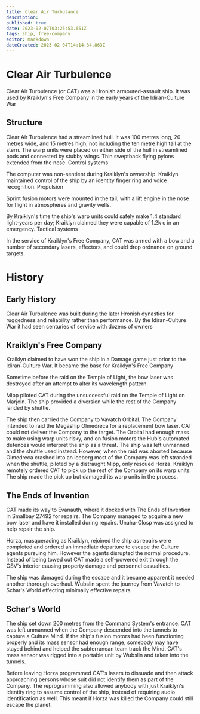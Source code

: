 ```yaml
---
title: Clear Air Turbulance
description: 
published: true
date: 2023-02-07T03:25:53.651Z
tags: ship, free-company
editor: markdown
dateCreated: 2023-02-04T14:14:34.863Z
---
```


# Clear Air Turbulence
Clear Air Turbulence (or CAT) was a Hronish armoured-assault ship. It was used by Kraiklyn's Free Company in the early years of the Idiran-Culture War

## Structure

Clear Air Turbulence had a streamlined hull. It was 100 metres long, 20 metres wide, and 15 metres high, not including the ten metre high tail at the stern. The warp units were placed on either side of the hull in streamlined pods and connected by stubby wings. Thin sweptback flying pylons extended from the nose.
Control systems

The computer was non-sentient during Kraiklyn's ownership. Kraiklyn maintained control of the ship by an identity finger ring and voice recognition.
Propulsion

Sprint fusion motors were mounted in the tail, with a lift engine in the nose for flight in atmospheres and gravity wells.

By Kraiklyn's time the ship's warp units could safely make 1.4 standard light-years per day; Kraiklyn claimed they were capable of 1.2k c in an emergency.
Tactical systems

In the service of Kraiklyn's Free Company, CAT was armed with a bow and a number of secondary lasers, effectors, and could drop ordnance on ground targets.

# History
## Early History

Clear Air Turbulence was built during the later Hronish dynasties for ruggedness and reliability rather than performance. By the Idiran-Culture War it had seen centuries of service with dozens of owners

## Kraiklyn's Free Company

Kraiklyn claimed to have won the ship in a Damage game just prior to the Idiran-Culture War. It became the base for Kraiklyn's Free Company

Sometime before the raid on the Temple of Light, the bow laser was destroyed after an attempt to alter its wavelength pattern.

Mipp piloted CAT during the unsuccessful raid on the Temple of Light on Marjoin. The ship provided a diversion while the rest of the Company landed by shuttle.

The ship then carried the Company to Vavatch Orbital. The Company intended to raid the Megaship Olmedreca for a replacement bow laser. CAT could not deliver the Company to the target. The Orbital had enough mass to make using warp units risky, and on fusion motors the Hub's automated defences would interpret the ship as a threat. The ship was left unmanned and the shuttle used instead. However, when the raid was aborted because Olmedreca crashed into an iceberg most of the Company was left stranded when the shuttle, piloted by a distraught Mipp, only rescued Horza. Kraiklyn remotely ordered CAT to pick up the rest of the Company on its warp units. The ship made the pick up but damaged its warp units in the process.


## The Ends of Invention

CAT made its way to Evanauth, where it docked with The Ends of Invention in Smallbay 27492 for repairs. The Company managed to acquire a new bow laser and have it installed during repairs. Unaha-Closp was assigned to help repair the ship.

Horza, masquerading as Kraiklyn, rejoined the ship as repairs were completed and ordered an immediate departure to escape the Culture agents pursuing him. However the agents disrupted the normal procedure. Instead of being towed out CAT made a self-powered exit through the GSV's interior causing property damage and personnel casualties.

The ship was damaged during the escape and it became apparent it needed another thorough overhaul. Wubslin spent the journey from Vavatch to Schar's World effecting minimally effective repairs.

## Schar's World

The ship set down 200 metres from the Command System's entrance. CAT was left unmanned when the Company descended into the tunnels to capture a Culture Mind. If the ship's fusion motors had been functioning properly and its mass sensor had enough range, somebody may have stayed behind and helped the subterranean team track the Mind. CAT's mass sensor was rigged into a portable unit by Wubslin and taken into the tunnels.

Before leaving Horza programmed CAT's lasers to dissuade and then attack approaching persons whose suit did not identify them as part of the Company. The reprogramming also allowed anybody with just Kraiklyn's identity ring to assume control of the ship, instead of requiring audio identification as well. This meant if Horza was killed the Company could still escape the planet. 